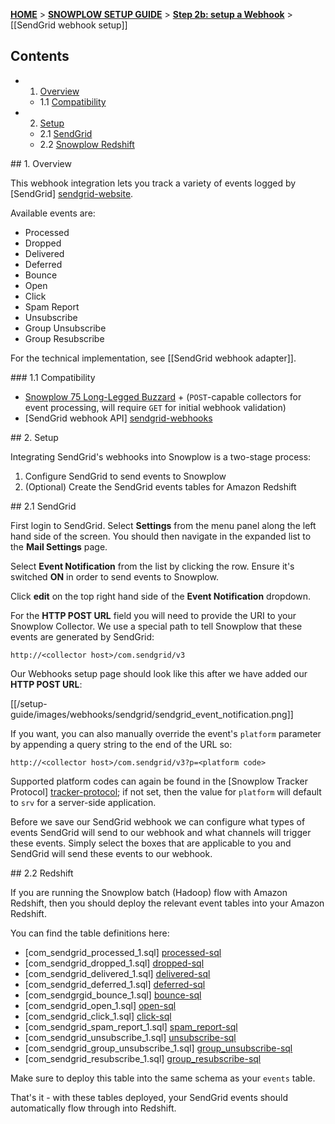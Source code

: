 <a name="top" />

[**HOME**](Home) > [**SNOWPLOW SETUP GUIDE**](Setting-up-Snowplow) > [**Step 2b: setup a Webhook**](Setting-up-a-webhook) > [[SendGrid webhook setup]]

## Contents

- 1. [Overview](#overview)
  - 1.1 [Compatibility](#compat)
- 2. [Setup](#setup)
  - 2.1 [SendGrid](#setup-sendgrid)
  - 2.2 [Snowplow Redshift](#setup-redshift)

<a name="overview" />
## 1. Overview

This webhook integration lets you track a variety of events logged by [SendGrid] [sendgrid-website].

Available events are:

- Processed
- Dropped
- Delivered
- Deferred
- Bounce
- Open
- Click
- Spam Report
- Unsubscribe
- Group Unsubscribe
- Group Resubscribe

For the technical implementation, see [[SendGrid webhook adapter]].

<a name="compat" />
### 1.1 Compatibility

* [Snowplow 75 Long-Legged Buzzard][snowplow-release] + (`POST`-capable collectors for event processing, will require `GET` for initial webhook validation)
* [SendGrid webhook API] [sendgrid-webhooks]

<a name="setup" />
## 2. Setup

Integrating SendGrid's webhooks into Snowplow is a two-stage process:

1. Configure SendGrid to send events to Snowplow
2. (Optional) Create the SendGrid events tables for Amazon Redshift

<a name="setup-sendgrid" />
## 2.1 SendGrid

First login to SendGrid. Select **Settings** from the menu panel along the left hand side of the screen. You should then navigate in the expanded list to the
**Mail Settings** page.

Select **Event Notification** from the list by clicking the row. Ensure it's switched **ON** in order to send events to Snowplow.

Click **edit** on the top right hand side of the **Event Notification** dropdown.

For the **HTTP POST URL** field you will need to provide the URI to your Snowplow Collector.  We use a special path to tell Snowplow that these events are generated by SendGrid:

```
http://<collector host>/com.sendgrid/v3
```

Our Webhooks setup page should look like this after we have added our **HTTP POST URL**:

[[/setup-guide/images/webhooks/sendgrid/sendgrid_event_notification.png]]

If you want, you can also manually override the event's `platform` parameter by appending a query string to the end of the URL so:

```
http://<collector host>/com.sendgrid/v3?p=<platform code>
```

Supported platform codes can again be found in the [Snowplow Tracker Protocol] [tracker-protocol]; if not set, then the value for `platform` will default to `srv` for a server-side application.

Before we save our SendGrid webhook we can configure what types of events SendGrid will send to our webhook and what channels will trigger these events.  Simply select the boxes that are applicable to you and SendGrid will send these events to our webhook.

<a name="setup-redshift" />
## 2.2 Redshift

If you are running the Snowplow batch (Hadoop) flow with Amazon Redshift, then you should deploy the relevant event tables into your Amazon Redshift.

You can find the table definitions here:

* [com_sendgrid_processed_1.sql] [processed-sql]
* [com_sendgrid_dropped_1.sql] [dropped-sql]                   
* [com_sendgrid_delivered_1.sql] [delivered-sql]                
* [com_sendgrid_deferred_1.sql] [deferred-sql]                  
* [com_sendgrgid_bounce_1.sql] [bounce-sql]                     
* [com_sendgrid_open_1.sql] [open-sql]                          
* [com_sendgrid_click_1.sql] [click-sql]                        
* [com_sendgrid_spam_report_1.sql] [spam_report-sql]            
* [com_sendgrid_unsubscribe_1.sql] [unsubscribe-sql]            
* [com_sendgrid_group_unsubscribe_1.sql] [group_unsubscribe-sql]
* [com_sendgrid_resubscribe_1.sql] [group_resubscribe-sql]

Make sure to deploy this table into the same schema as your `events` table.

That's it - with these tables deployed, your SendGrid events should automatically flow through into Redshift.

[sendgrid-website]: http://sendgrid.com/
[sendgrid-webhooks]: https://sendgrid.com/docs/API_Reference/Webhooks/index.html
[tracker-protocol]: https://github.com/snowplow/snowplow/wiki/snowplow-tracker-protocol#1-common-parameters-platform-and-event-independent


[sendgrid-adapter]: https://github.com/snowplow/snowplow/blob/master/3-enrich/scala-common-enrich/src/main/scala/com.snowplowanalytics.snowplow.enrich/common/adapters/registry/SendgridAdapter.scala
[snowplow-release]: https://github.com/snowplow/snowplow/releases/tag/r75-long-legged-buzzard

[processed-sql]: https://github.com/snowplow/iglu-central/blob/master/sql/com.sendgrid/processed_1.sql
[dropped-sql]: https://github.com/snowplow/iglu-central/blob/master/sql/com.sendgrid/dropped_1.sql
[delivered-sql]: https://github.com/snowplow/iglu-central/blob/master/sql/com.sendgrid/delivered_1.sql
[deferred-sql]: https://github.com/snowplow/iglu-central/blob/master/sql/com.sendgrid/deferred_1.sql
[bounce-sql]: https://github.com/snowplow/iglu-central/blob/master/sql/com.sendgrid/bounce_1.sql
[open-sql]: https://github.com/snowplow/iglu-central/blob/master/sql/com.sendgrid/open_1.sql
[click-sql]: https://github.com/snowplow/iglu-central/blob/master/sql/com.sendgrid/click_1.sql
[spam_report-sql]: https://github.com/snowplow/iglu-central/blob/master/sql/com.sendgrid/spamreport_1.sql
[unsubscribe-sql]: https://github.com/snowplow/iglu-central/blob/master/sql/com.sendgrid/unsubscribe_1.sql
[group_unsubscribe-sql]: https://github.com/snowplow/iglu-central/blob/master/sql/com.sendgrid/group_unsubscribe_1.sql
[group_resubscribe-sql]: https://github.com/snowplow/iglu-central/blob/master/sql/com.sendgrid/group_resubscribe_1.sql
